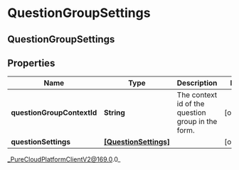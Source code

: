 # QuestionGroupSettings

## QuestionGroupSettings

## Properties

|Name | Type | Description | Notes|
|------------ | ------------- | ------------- | -------------|
| **questionGroupContextId** | **String** | The context id of the question group in the form. | [optional] |
| **questionSettings** | [**[QuestionSettings]**]([QuestionSettings]) |  | [optional] |



_PureCloudPlatformClientV2@169.0.0_
